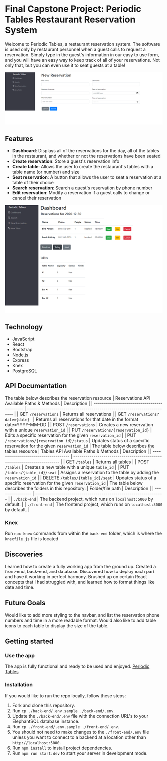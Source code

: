 # Final Capstone Project: Periodic Tables Restaurant Reservation System

Welcome to Periodic Tables, a restaurant reservation system. The software is used only by restaurant personnel when a guest calls to request a reservation. Simply type in the guest's information in our easy to use form, and you will have an easy way to keep track of all of your reservations. Not only that, but you can even use it to seat guests at a table!

![Dashboard](/new_reservation.png "Dashboard")

## Features
- **Dashboard**: Displays all of the reservations for the day, all of the tables in the restaurant, and whether or not the reservations have been seated
- **Create reservation**: Store a guest's reservation info
- **Create table**: Allows the user to create the restaurant's tables with a table name (or number) and size
- **Seat reservation**: A button that allows the user to seat a reservation at a table of their choice
- **Search reservation**: Search a guest's reservation by phone number
- **Edit reservation**: Modify a reservation if a guest calls to change or cancel their reservation

![Dashboard](/dashboard.png "Dashboard")

## Technology
- JavaScript
- React
- Bootstrap
- Node.js
- Express
- Knex
- PostgreSQL

## API Documentation
The table below describes the reservation resource
| Reservations API Available Paths & Methods  | Description                                                             |
| ------------------------------------------- | ----------------------------------------------------------------------- |
| GET `/reservations`                         | Returns all reservations                                                |
| GET `/reservations?date={date} `            | Returns all reservations for that date in the format date=YYYY-MM-DD    |
| POST `/reservations`                        | Creates a new reservation with a unique `reservation_id`                |
| PUT `/reservations/{reservation_id}`        | Edits a specific reservation for the given `reservation_id`             |
| PUT `/reservations/{reservation_id}/status` | Updates status of a specific reservation for the given `reservation_id` |
The table below describes the tables resource
| Tables API Available Paths & Methods | Description                                                             |
| ------------------------------------ | ----------------------------------------------------------------------- |
| GET `/tables`                        | Returns all tables                                                      |
| POST `/tables`                       | Creates a new table with a unique `table_id`                            |
| PUT `/tables/{table_id}/seat`        | Assigns a reservation to the table by adding the `reservation_id`       |
| DELETE `/tables/{table_id}/seat`     | Updates status of a specific reservation for the given `reservation_id` |
The table below describes the folders in this repository:
| Folder/file path | Description                                                      |
| ---------------- | ---------------------------------------------------------------- |
| `./back-end`     | The backend project, which runs on `localhost:5000` by default.  |
| `./front-end`    | The frontend project, which runs on `localhost:3000` by default. |

### Knex
Run `npx knex` commands from within the `back-end` folder, which is where the `knexfile.js` file is located

## Discoveries
Learned how to create a fully working app from the ground up. Created a front-end, back-end, and database. Discovered how to deploy each part and have it working in perfect harmony. Brushed up on certain React concepts that I had struggled with, and learned how to format things like date and time.

## Future Goals
Would like to add more styling to the navbar, and list the reservation phone numbers and time in a more readable format. Would also like to add table icons to each table to display the size of the table.

## Getting started
### Use the app
The app is fully functional and ready to be used and enjoyed. 
[Periodic Tables](https://periodic-tables-mark-client.herokuapp.com/)

### Installation
If you would like to run the repo locally, follow these steps:
1. Fork and clone this repository.
2. Run `cp ./back-end/.env.sample ./back-end/.env`.
3. Update the `./back-end/.env` file with the connection URL's to your ElephantSQL database instance.
4. Run `cp ./front-end/.env.sample ./front-end/.env`.
5. You should not need to make changes to the `./front-end/.env` file unless you want to connect to a backend at a location other than `http://localhost:5000`.
6. Run `npm install` to install project dependencies.
7. Run `npm run start:dev` to start your server in development mode.
